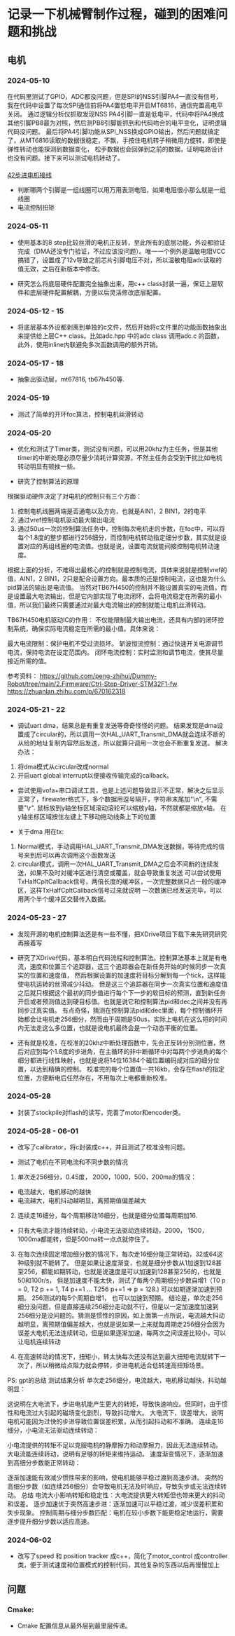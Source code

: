 # 记录一下机械臂制作过程，碰到的困难问题和挑战

## 电机

### 2024-05-10
在代码里测试了GPIO，ADC都没问题，但是SPI的NSS引脚PA4一直没有信号，我在代码中设置了每次SPI通信前将PA4置低电平开启MT6816，通信完置高电平关闭。
通过逻辑分析仪抓取发现NSS PA4引脚一直是低电平，代码中将PA4换成其他引脚PB8最为对照，然后测PB8引脚能抓到和代码吻合的电平变化，证明逻辑代码没问题。
最后将PA4引脚功能从SPI_NSS换成GPIO输出，然后问题就搞定了，从MT6816读取的数据很稳定，不飘，手按住电机转子稍微用力旋转，即使是弹性转动也能探测到数据变化，
松手数据也会回弹到之前的数据，证明电路设计也没有问题。接下来可以测试电机转动了。

#### 
[42步进电机接线](https://www.bilibili.com/read/cv5637376/)
- 判断哪两个引脚是一组线圈可以用万用表测电阻，如果电阻很小那么就是一组线圈
- 电流控制扭矩

### 2024-05-11
- 使用基本的8 step比较丝滑的电机正反转，至此所有的底层功能，外设都验证完成（DMA还没专门验证，不过应该没问题）。唯一一个例外是温敏电阻VCC搞错了，设置成了12v导致之前芯片引脚电压不对，所以温敏电阻adc读取的值无效，之后在新版本中修改。

- 研究怎么将底层硬件配置完全抽象出来，用c++ class封装一遍，保证上层软件和底层硬件配置解耦，方便以后灵活修改底层配置。

### 2024-05-12 - 15
- 将底层基本外设都剥离到单独的c文件，然后开始将c文件里的功能函数抽象出来提供给上层C++ class。比如adc.hpp 中的adc class 调用adc.c 的函数，此外，使用inline内联避免多次函数调用的额外开销。

### 2024-05-17 - 18
- 抽象出驱动层，mt67816, tb67h450等.

### 2024-05-19 
- 测试了简单的开环foc算法，控制电机丝滑转动

### 2024-05-20
- 优化和测试了Timer类，测试没有问题，可以用20khz为主任务，但是其他timer的中断处理必须尽量少消耗计算资源，不然主任务会受到干扰比如电机转动明显有顿挫一些。

- 研究了控制算法的原理

根据驱动硬件决定了对电机的控制只有三个方面：
1. 控制电机线圈两端是否通电以及方向，也就是AIN1，2 BIN1，2的电平
2. 通过vref控制电机驱动最大输出电流
3. 通过50us一次的控制算法任务中，控制每次电机走的步数，在foc中，可以将每个1.8度的整步都进行256细分，而控制电机转动指定细分步数，其实就是设置对应的两组线圈的电流值。也就是说，设置电流就能间接控制电机转动速度。

根据上面的分析，不难得出最核心的控制就是控制电流，具体来说就是控制vref的值，AIN1，2 BIN1，2只是配合设置方向。最本质的还是控制电流，这也是为什么pid算法的输出是电流值。
当然对TB67H450的控制并不能设置真实的电流值，而是设置最大电流输出，但是它内部实现了电流闭环，会将电流稳定在所需的最小值，所以我们最终只需要通过对最大电流输出的控制就能让电机丝滑转动。

TB67H450电机驱动IC的作用：
不仅能限制最大输出电流，还具有内部的闭环控制系统，确保实际电流稳定在所需的最小值。具体来说：

最大电流限制：保护电机不受过流损坏。
斩波恒流控制：通过快速开关电源调节电流，保持电流在设定范围内。
闭环电流控制：实时监测和调节电流，使其尽量接近所需的值。

参考资料：
https://github.com/peng-zhihui/Dummy-Robot/tree/main/2.Firmware/Ctrl-Step-Driver-STM32F1-fw
https://zhuanlan.zhihu.com/p/670162318

### 2024-05-21 - 22
- 调试uart dma，结果总是有重复发送等奇奇怪怪的问题。
结果发现是dma设置成了circular的，所以调用一次HAL_UART_Transmit_DMA就会连续不断的从给的地址复制内容然后发送，所以就算只调用一次也会不断重复发送。
解决办法： 
1. 将dma模式从circular改成normal
2. 开启uart global interrupt以便接收传输完成的callback。

- 尝试使用vofa+串口调试工具，也是上述问题导致显示不正常，解决之后显示正常了，firewater格式下，多个数据用逗号隔开，字符串末尾加"\n", 不需要"\r".
  鼠标放到y轴坐标区域滚动滚轮可以缩放y轴，不然就都是缩放x轴。 在y轴坐标区域按住左键上下移动拖动线条上下的位置

- 关于dma 用在tx:
1. Normal模式，手动调用HAL_UART_Transmit_DMA发送数据，等待完成的信号来到后可以再次调用这个函数发送
2. circular模式，调用一次HAL_UART_Transmit_DMA之后会不间断的连续发送，如果不及时对缓冲区进行清空或覆盖，就会导致重复发送
   可以尝试使用TxHalfCpltCallback信号，两倍长度的缓冲区，一次完整数据只占一般的缓冲区，这样TxHalfCpltCallback信号过来就说明
   一次数据已经发送完毕，可以用两个半个缓冲区交替传入数据。

### 2024-05-23 - 27
- 发现开源的电机控制算法还是有一些不懂，把XDrive项目下载下来先研究研究再接着写
- 研究了XDrive代码，基本明白代码流程和控制算法。控制算法基本上就是有电流，速度和位置三个追踪器，这三个追踪器会在新任务开始的时候同步一次真实的位置和速度值，
  然后根据设置的加速度将目标分解到每一个tick，这样能使电机运转的丝滑减少抖动。
  但是这三个追踪器在同步一次真实位置和速度值之后就只根据这个最初的同步值进行每个下一步的软目标的预测，直到新任务开启或者预测值达到硬目标值。也就是说它和控制算法pid和dec之间并没有再同步过真实值。
  有点奇怪，猜测在控制算法pid和dec里面，每个控制循环开始都会让电机走256细分，然而由于周期是50us，实际上电机在这么短的时间内无法走这么多位置，也就是说电机最终会是一个动态平衡的位置。

- 还有就是校准，在校准的20khz中断处理函数中，先会正反转分别测位置，然后对应到每个1.8度的步进角，在主循环的非中断循环中对每两个步进角的每个细分都进行线性映射，也就是说将14位16384个磁位置编码成对应的细分位置，以达到精确的控制。
  校准完的每个位置值一共16kb，会存在flash的指定位置，方便断电后任然存在，不用每次上电都重新校准。
### 2024-05-28
- 封装了stockpile对flash的读写，完善了motor和encoder类。

### 2024-05-28 - 06-01
- 改写了calibrator，将c封装成c++，并且测试了校准没有问题。

- 测试了电机在不同电流和不同步数的情况
1. 单次走256细分，0.45度， 2000，1000，500，200ma的情况：
  - 电流越大，电机移动的越快
  - 电流越大，电机抖动越明显，离预期值偏差越大

2. 连续走16细分，每个周期移动16细分，也就是细分位置每周期加16.
  - 只有大电流才能持续转动，小电流无法驱动连续转动，2000， 1500， 1000ma都能转，但是500ma转一点点就停住了。

3. 在每次连续固定增加细分数的情况下，每次走16细分能正常转动，32或64这种级别就不能转了。
   但是如果让速度渐变，也就是细分步数从1加速到128甚至256，都能如期转动，也就是说速度是可以加速到128甚至256的，也就是50和100r/s，
     但是加速度不能太快，测试了每两个周期细分步数自增1（T0 p = 0, T2 p += 1, T4 p+=1 ... T256 p+=1 => p = 128.) 可以如期逐渐加速到预期。
     256测试的每5个周期自增1， 也可以加速到预期。
  结论是，单次走256细分没问题，但是直接连续256细分走动就不行，但是以一定加速度加速到256细分是没问题的。猜测是惯性的原因，如上面第一点所说，电流越大抖动越明显，离预期值偏差越大，也就是说如果一上来就每周期走256细分会因为误差大电机无法连续转动，但是如果逐渐加速，每两次之间误差比较小，可以让电机连续转动

4. 在高速转动的情况下，扭矩小，转太快每次还没有达到最大扭矩电流就转下一次了，所以稍微给点阻力就会停转，步进电机适合低转速高扭矩场景。

PS: gpt的总结
测试结果分析
单次走256细分，电流越大，电机移动越快，抖动越明显：

这说明在大电流下，步进电机能产生更大的转矩，导致快速响应。但同时，由于惯性和电流过大引起的磁场变化剧烈，导致抖动增大。
大电流下，误差增大，说明电机可能因为过快的步进导致位置误差积累，从而引起抖动和不准确。
连续走16细分，小电流无法驱动连续转动：

小电流提供的转矩不足以克服电机的静摩擦力和动摩擦力，因此无法连续转动。
大电流能连续转动，说明有足够的转矩来维持运动。
速度渐变情况下，逐渐加速到高细分步数能正常转动：

逐渐加速能有效减少惯性带来的影响，使电机能够平稳过渡到高速步进。
突然的高细分步数（如连续256细分）会导致电机无法及时响应，导致失步或无法连续转动。
总结
电流大小影响转矩和稳定性：大电流提供更大转矩但也带来更大的抖动和误差。
逐步加速优于突然高速步进：逐渐加速可以平稳过渡，减少误差积累和失步现象。
控制周期与细分步数匹配：电机在较小步数下能更稳定地运行，需要逐步提升细分步数以适应高速。

### 2024-06-02
- 改写了speed 和 position tracker 成c++，简化了motor_control 成controller类，便于测试速度和位置模式的控制代码，其他复杂的东西以后再慢慢加上

## 问题
### Cmake:
- Cmake 配置信息从最外层到最里层传递。